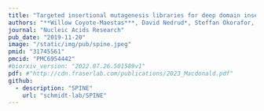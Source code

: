 ```yaml
---
title: "Targeted insertional mutagenesis libraries for deep domain insertion profiling"
authors: "**Willow Coyote-Maestas***, David Nedrud*, Steffan Okorafor, Yungui He, Daniel Schmidt"
journal: "Nucleic Acids Research"
pub_date: "2019-11-20"
image: "/static/img/pub/spine.jpeg"
pmid: "31745561"
pmcid: "PMC6954442"
#biorxiv_version: "2022.07.26.501589v1"
pdf: #"http://cdn.fraserlab.com/publications/2023_Macdonald.pdf"
github:
  - description: "SPINE"
    url: "schmidt-lab/SPINE"
---
```

